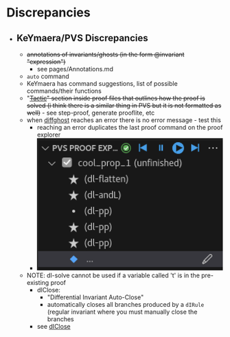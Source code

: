 Discrepancies
=============
- ## KeYmaera/PVS Discrepancies
	- ~~annotations of invariants/ghosts (in the form @invariant "expression")~~
		- see pages/Annotations.md
	- `auto` command
	- KeYmaera has command suggestions, list of possible commands/their functions
  - "~~[Tactic](pages/Tactic.md)" section inside proof files that outlines how the proof is solved (i think there is a similar thing in PVS but it is not formatted as well)~~
		- see <M-x> step-proof, generate prooflite, etc
  - when [diffghost](pages/diffghost.md) reaches an error there is no error message
		- test this
	- reaching an error duplicates the last proof command on the proof explorer
    - ![image.png](assets/image_1689611943196_0.png)
  - NOTE: dl-solve cannot be used if a variable called 't' is in the pre-existing proof
	- dIClose:
		- "Differential Invariant Auto-Close"
		- automatically closes all branches produced by a `dIRule` (regular invariant where you must manually close the branches
    - see [dIClose](pages/dIClose.md)
